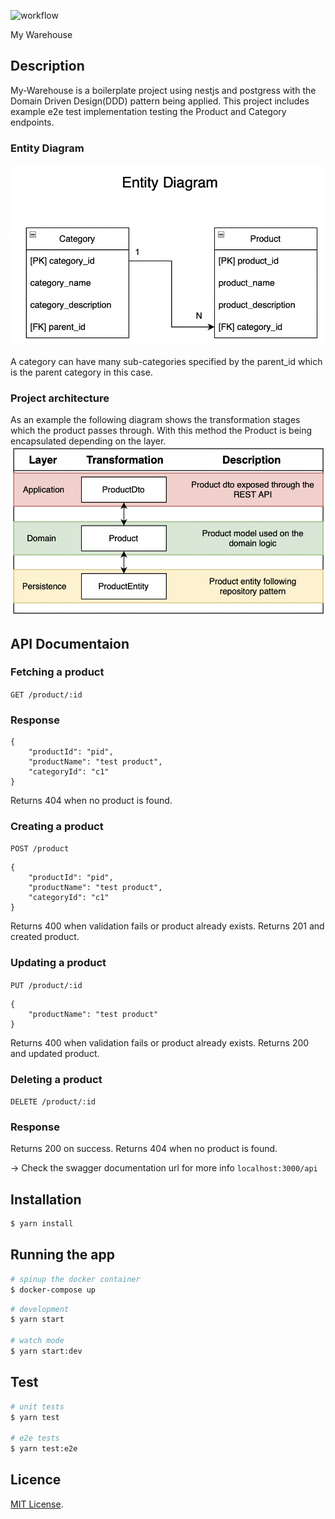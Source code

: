 ![workflow](https://github.com/NikosPanourakis/nestjs-warehouse-boilerplate/actions/workflows/main.yml/badge.svg)

My Warehouse

## Description
My-Warehouse is a boilerplate project using nestjs and postgress with the Domain Driven Design(DDD) pattern being applied.
This project includes example e2e test implementation testing the Product and Category endpoints.

### Entity Diagram

![alt text](https://github.com/NikosPanourakis/nestjs-warehouse-boilerplate/blob/main/img/entity-diagram.png?raw=true)

A category can have many sub-categories specified by the parent_id which is the parent category in this case.

### Project architecture

As an example the following diagram shows the transformation stages which the product passes through. With this method the Product is being encapsulated depending on the layer.
![alt text](https://github.com/NikosPanourakis/nestjs-warehouse-boilerplate/blob/main/img/ddd.png?raw=true)

## API Documentaion
### Fetching a product
`GET /product/:id`
### Response
```
{
    "productId": "pid",
    "productName": "test product",
    "categoryId": "c1"
}
```
Returns 404 when no product is found.

### Creating a product
`POST /product`

    {
        "productId": "pid",
        "productName": "test product",
        "categoryId": "c1"
    }
Returns 400 when validation fails or product already exists.
Returns 201 and created product.

### Updating a product
`PUT /product/:id`

    {
        "productName": "test product"
    }
Returns 400 when validation fails or product already exists.
Returns 200 and updated product.

### Deleting a product
`DELETE /product/:id`

### Response
Returns 200 on success.
Returns 404 when no product is found.

-> Check the swagger documentation url for more info
```localhost:3000/api``` 

## Installation

```bash
$ yarn install
```

## Running the app

```bash
# spinup the docker container 
$ docker-compose up 
```

```bash
# development
$ yarn start

# watch mode
$ yarn start:dev
```

## Test

```bash
# unit tests
$ yarn test

# e2e tests
$ yarn test:e2e
```

## Licence

[MIT License](https://github.com/NikosPanourakis/nestjs-warehouse-boilerplate/main/licence.md).
